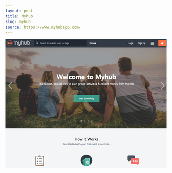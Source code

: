 ```yaml
---
layout: post
title: Myhub
slug: myhub
source: https://www.myhubapp.com/
---
```


<img src="/screenshots/myhub.png" alt="Myhub">
